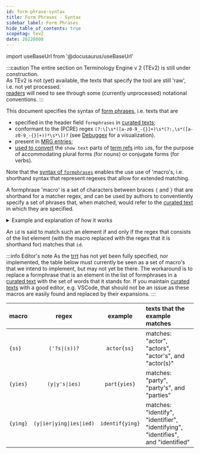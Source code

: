 ```yaml
---
id: form-phrase-syntax
title: Form Phrases - Syntax
sidebar_label: Form Phrases
hide_table_of_contents: true
scopetag: tev2
date: 20220808
---
```


import useBaseUrl from '@docusaurus/useBaseUrl'

:::caution
The entire section on Terminology Engine v 2 (TEv2) is still under construction.<br/>
As TEv2 is not (yet) available, the texts that specify the tool are still 'raw', i.e. not yet processed.<br/>[readers](@) will need to see through some (currently unprocessed) notational conventions.
:::

This document specifies the syntax of [form phrases](@), i.e. texts that are
- specified in the header field `formphrases` in [curated texts](@);
- conformant to the (PCRE) regex `(?:\[\s*([a-z0-9_-{}]+)\s*(?:,\s*([a-z0-9_-{}]+))*\s*\])?` (see [Debuggex](https://www.debuggex.com/r/C0IZ2ZN-qnQzGB2B) for a visualization).
- present in [MRG entries](@);
- [used to convert](/docs/tev2/spec-tools/trrt#id) the `show text` parts of [term refs](@) into `id`s, for the purpose of accommodating plural forms (for nouns) or conjugate forms (for verbs).

Note that the [syntax of `formphrases`](/docs/tev2/spec-syntax/form-phrase-syntax) enables the use use of 'macro's, i.e. shorthand syntax that represent regexes that allow for extended matching.

A formphrase 'macro' is a set of characters between braces `{` and `}` that are shorthand for a matcher regex, and can be used by authors to conventiently specify a set of phrases that, when matched, would refer to the [curated text](@) in which they are specified.

<details>
   <summary>Example and explanation of how it works</summary>

Suppose we have a [curated text](@) for the term `actor`, and in its front matter, we specify:

~~~ yaml
formPhrases: actor{ss}
~~~

The part `{ss}` is a macro, that suppose it is associated with the regex `(?:'?s|\(s\))?`.

When the [trrt](@) converts a [ref text](@), one of the things it needs to do is to [convert a so-called `show-text` into an `id`](/docs/tev2/spec-tools/trrt#id) that exists in some [curated text](@). If the `show-text` does not match the `id` of any of the [curated texts](@), the [trrt](@) will try to match it against every form phrase in every [curated text](@), including the formphrase `actor{ss}`.

This is done as follows:
1. all macros in the formphrase are replaced with their respective regexes, thereby transforming the formphrase into a regex itself;
2. a regex engine is called that determines whether or not `show-text` satisfies that regex. If (and only if) it does, there is a match.

</details>

An `id` is said to match such an element if and only if the regex that consists of the list element (with the macro replaced with the regex that it is shorthand for) matches that `id`.

:::info Editor's note
As the [trrt](@) has not yet been fully specified, nor implemented, the table below must currently be seen as a set of macro's that we intend to implement, but may not yet be there. The workaround is to replace a formphrase that is an element in the list of formphrases in a [curated text](@) with the set of words that it stands for. If you maintain [curated texts](@) with a good editor, e.g. VSCode, that should not be an issue as these macros are easily found and replaced by their expansions.
:::

| macro    |           regex                       |     example     | texts that the example matches |
| -------- | :-----------------------------------: | :-------------: | :----------------------------- |
| `{ss}`   | <code>('?s\|(s\))?</code>             | `actor{ss}`     | matches: "actor", "actors", "actor's", and "actor(s)" |
| `{yies}` | <code>(y\|y's\|ies)</code>            | `part{yies}`    | matches: "party", "party's", and "parties" |
| `{ying}` | <code>(y\|ier\|ying\|ies\|ied)</code> | `identif{ying}` | matches: "identify", "identifier", "identifying", "identifies", and "identified" |
